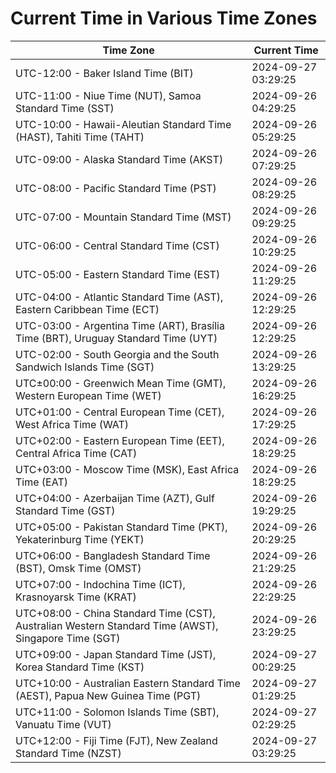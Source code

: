 # Current Time in Various Time Zones

| Time Zone | Current Time |
|-----------|--------------|
| UTC-12:00 - Baker Island Time (BIT) | 2024-09-27 03:29:25 |
| UTC-11:00 - Niue Time (NUT), Samoa Standard Time (SST) | 2024-09-26 04:29:25 |
| UTC-10:00 - Hawaii-Aleutian Standard Time (HAST), Tahiti Time (TAHT) | 2024-09-26 05:29:25 |
| UTC-09:00 - Alaska Standard Time (AKST) | 2024-09-26 07:29:25 |
| UTC-08:00 - Pacific Standard Time (PST) | 2024-09-26 08:29:25 |
| UTC-07:00 - Mountain Standard Time (MST) | 2024-09-26 09:29:25 |
| UTC-06:00 - Central Standard Time (CST) | 2024-09-26 10:29:25 |
| UTC-05:00 - Eastern Standard Time (EST) | 2024-09-26 11:29:25 |
| UTC-04:00 - Atlantic Standard Time (AST), Eastern Caribbean Time (ECT) | 2024-09-26 12:29:25 |
| UTC-03:00 - Argentina Time (ART), Brasília Time (BRT), Uruguay Standard Time (UYT) | 2024-09-26 12:29:25 |
| UTC-02:00 - South Georgia and the South Sandwich Islands Time (SGT) | 2024-09-26 13:29:25 |
| UTC±00:00 - Greenwich Mean Time (GMT), Western European Time (WET) | 2024-09-26 16:29:25 |
| UTC+01:00 - Central European Time (CET), West Africa Time (WAT) | 2024-09-26 17:29:25 |
| UTC+02:00 - Eastern European Time (EET), Central Africa Time (CAT) | 2024-09-26 18:29:25 |
| UTC+03:00 - Moscow Time (MSK), East Africa Time (EAT) | 2024-09-26 18:29:25 |
| UTC+04:00 - Azerbaijan Time (AZT), Gulf Standard Time (GST) | 2024-09-26 19:29:25 |
| UTC+05:00 - Pakistan Standard Time (PKT), Yekaterinburg Time (YEKT) | 2024-09-26 20:29:25 |
| UTC+06:00 - Bangladesh Standard Time (BST), Omsk Time (OMST) | 2024-09-26 21:29:25 |
| UTC+07:00 - Indochina Time (ICT), Krasnoyarsk Time (KRAT) | 2024-09-26 22:29:25 |
| UTC+08:00 - China Standard Time (CST), Australian Western Standard Time (AWST), Singapore Time (SGT) | 2024-09-26 23:29:25 |
| UTC+09:00 - Japan Standard Time (JST), Korea Standard Time (KST) | 2024-09-27 00:29:25 |
| UTC+10:00 - Australian Eastern Standard Time (AEST), Papua New Guinea Time (PGT) | 2024-09-27 01:29:25 |
| UTC+11:00 - Solomon Islands Time (SBT), Vanuatu Time (VUT) | 2024-09-27 02:29:25 |
| UTC+12:00 - Fiji Time (FJT), New Zealand Standard Time (NZST) | 2024-09-27 03:29:25 |
